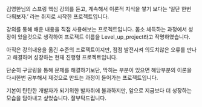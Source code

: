 김영한님의 스프링 핵심 강의를 듣고, 계속해서 이론적 지식을 쌓기 보다는 ‘일단 한번 다뤄보자.’ 라는 취지로 시작한 프로젝트입니다.

강의를 통해 배운 내용을 직접 사용해보는 프로젝트입니다. 몸소 체득하는 과정에서 성장이 있을것으로 생각하여 프로젝트 이름을 Level_up_project라고 작명하였습니다.

아직은  강의내용을 옮긴 수준의 프로젝트이지만, 점점 발전시켜 의도치않은 오류를 만나고 해결하며 성장하는 현재 진행형 프로젝트입니다.

단순히 구글링을 통해 문제를 해결하기보단, 막히는 부분이 있으면 해당부분의 이론을 다시한번 공부해서 제것으로 만드는 과정이 들어가는 프로젝트입니다.

기본이 탄탄한 개발자가 되기위한 발자취에 불과하지만, 앞으로 지금보다 더 성장하는 모습을 담아내고 싶었습니다. 잘부탁드립니다.
